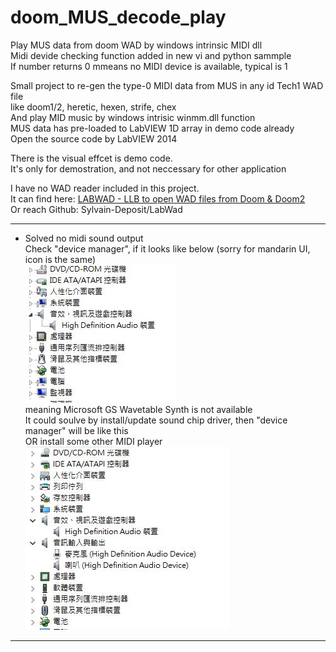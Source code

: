 # doom_MUS_decode_play
Play MUS data from doom WAD by windows intrinsic MIDI dll  
Midi devide checking function added in new vi and python sammple  
If number returns 0 mmeans no MIDI device is available, typical is 1

Small project to re-gen the type-0 MIDI data from MUS in any id Tech1 WAD file  
like doom1/2, heretic, hexen, strife, chex  
And play MID music by windows intrisic winmm.dll function  
MUS data has pre-loaded to LabVIEW 1D array in demo code already  
Open the source code by LabVIEW 2014  

There is the visual effcet is demo code.  
It's only for demostration, and not neccessary for other application  

I have no WAD reader included in this project.  
It can find here: [LABWAD - LLB to open WAD files from Doom & Doom2](https://forums.ni.com/t5/Example-Code/LABWAD-LLB-to-open-WAD-files-from-Doom-amp-Doom2/ta-p/3994533)  
Or reach Github: Sylvain-Deposit/LabWad  

***  
* Solved no midi sound output  
Check "device manager", if it looks like below (sorry for mandarin UI, icon is the same)  
![image](https://github.com/KurtDing/LabMUSplayer/blob/main/no_midi_solve/unavalible.JPG)  
meaning Microsoft GS Wavetable Synth is not available  
It could soulve by install/update sound chip driver, then "device manager" will be like this  
OR install some other MIDI player  
![image](https://github.com/KurtDing/LabMUSplayer/blob/main/no_midi_solve/avalible.JPG)  
***  


